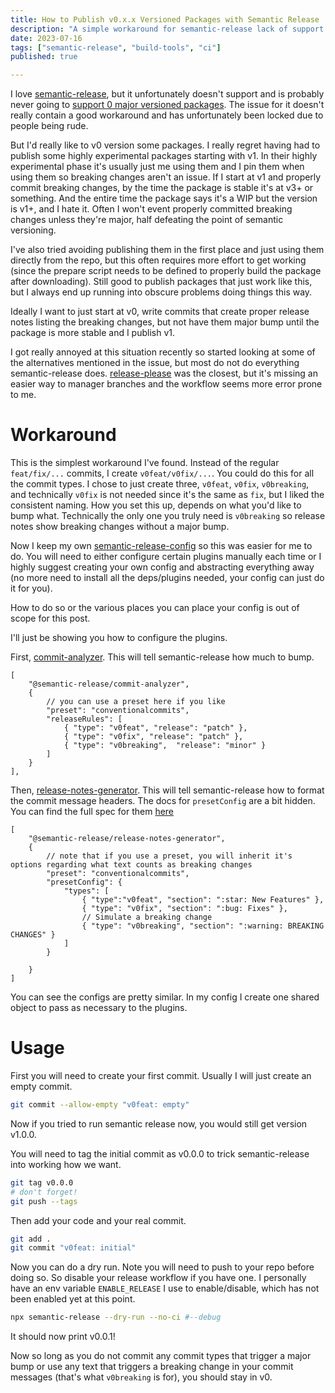 ```yaml
---
title: How to Publish v0.x.x Versioned Packages with Semantic Release 
description: "A simple workaround for semantic-release lack of support for 0 major versioned packages."
date: 2023-07-16
tags: ["semantic-release", "build-tools", "ci"]
published: true

---
```


I love [semantic-release](https://www.npmjs.com/package/semantic-release), but it unfortunately doesn't support and is probably never going to [support 0 major versioned packages](https://github.com/semantic-release/semantic-release/issues/1507). The issue for it doesn't really contain a good workaround and has unfortunately been locked due to people being rude.

But I'd really like to v0 version some packages. I really regret having had to publish some highly experimental packages starting with v1. In their highly experimental phase it's usually just me using them and I pin them when using them so breaking changes aren't an issue. If I start at v1 and properly commit breaking changes, by the time the package is stable it's at v3+ or something. And the entire time the package says it's a WIP but the version is v1+, and I hate it. Often I won't event properly committed breaking changes unless they're major, half defeating the point of semantic versioning.

I've also tried avoiding publishing them in the first place and just using them directly from the repo, but this often requires more effort to get working (since the prepare script needs to be defined to properly build the package after downloading). Still good to publish packages that just work like this, but I always end up running into obscure problems doing things this way. 

Ideally I want to just start at v0, write commits that create proper release notes listing the breaking changes, but not have them major bump until the package is more stable and I publish v1.

I got really annoyed at this situation recently so started looking at some of the alternatives mentioned in the issue, but most do not do everything semantic-release does. [release-please](https://github.com/googleapis/release-please) was the closest, but it's missing an easier way to manager branches and the workflow seems more error prone to me.

# Workaround

This is the simplest workaround I've found. Instead of the regular `feat/fix/...` commits, I create `v0feat/v0fix/...`. You could do this for all the commit types. I chose to just create three, `v0feat`, `v0fix`, `v0breaking`, and technically `v0fix` is not needed since it's the same as `fix`, but I liked the consistent naming. How you set this up, depends on what you'd like to bump what. Technically the only one you truly need is `v0breaking` so release notes show breaking changes without a major bump.

Now I keep my own [semantic-release-config](https://github.com/AlansCodeLog/my-semantic-release-config/blob/master/release.config.js) so this was easier for me to do. You will need to either configure certain plugins manually each time or I highly suggest creating your own config and abstracting everything away (no more need to install all the deps/plugins needed, your config can just do it for you).

How to do so or the various places you can place your config is out of scope for this post.

I'll just be showing you how to configure the plugins.

First, [commit-analyzer](https://github.com/semantic-release/commit-analyzer). This will tell semantic-release how much to bump.

```jsonc
[
	"@semantic-release/commit-analyzer",
	{
		// you can use a preset here if you like
		"preset": "conventionalcommits",
		"releaseRules": [
			{ "type": "v0feat", "release": "patch" },
			{ "type": "v0fix", "release": "patch" },
			{ "type": "v0breaking",  "release": "minor" }
		]
	}
],
```

Then, [release-notes-generator](https://github.com/semantic-release/release-notes-generator). This will tell semantic-release how to format the commit message headers. The docs for `presetConfig` are a bit hidden. You can find the full spec for them [here](https://github.com/conventional-changelog/conventional-changelog-config-spec)

```jsonc
[
	"@semantic-release/release-notes-generator",
	{
		// note that if you use a preset, you will inherit it's options regarding what text counts as breaking changes
		"preset": "conventionalcommits",
		"presetConfig": {
			"types": [
				{ "type":"v0feat", "section": ":star: New Features" },
				{ "type": "v0fix", "section": ":bug: Fixes" },
				// Simulate a breaking change
				{ "type": "v0breaking", "section": ":warning: BREAKING CHANGES" }
			]
		}

	}
]
```

You can see the configs are pretty similar. In my config I create one shared object to pass as necessary to the plugins.


# Usage

First you will need to create your first commit. Usually I will just create an empty commit.


```sh
git commit --allow-empty "v0feat: empty"
```
Now if you tried to run semantic release now, you would still get version v1.0.0. 

You will need to tag the initial commit as v0.0.0 to trick semantic-release into working how we want.

```sh
git tag v0.0.0
# don't forget!
git push --tags 
```

Then add your code and your real commit.
```sh
git add .
git commit "v0feat: initial"
```

Now you can do a dry run. Note you will need to push to your repo before doing so. So disable your release workflow if you have one. I personally have an env variable `ENABLE_RELEASE` I use to enable/disable, which has not been enabled yet at this point.

```sh
npx semantic-release --dry-run --no-ci #--debug
```

It should now print v0.0.1!

Now so long as you do not commit any commit types that trigger a major bump or use any text that triggers a breaking change in your commit messages (that's what `v0breaking` is for), you should stay in v0.


